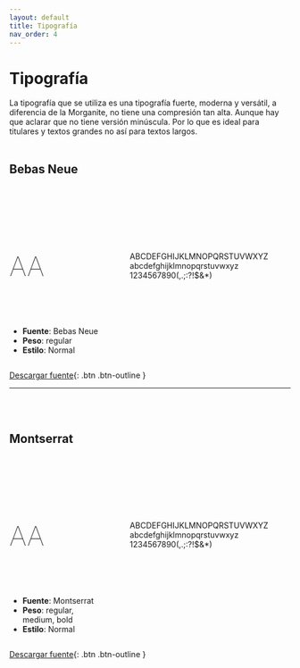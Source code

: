 ```yaml
---
layout: default
title: Tipografía
nav_order: 4
---
```

# Tipografía 

La tipografía que se utiliza es una tipografía fuerte, moderna y versátil, a diferencia de la Morganite, no tiene una compresión tan alta. Aunque hay que aclarar que no tiene versión minúscula. Por lo que es ideal para titulares y textos grandes no así para textos largos.
<br><br>

## **Bebas Neue**
<br><br>

<div style="display:flex;flex-direction:row;flex-wrap:wrap;justify-content:space-between;align-items:center">
    <div style="display:flex;flex-direction:row;flex-wrap:wrap;justify-content:space-between;align-items:center">
        <div style="width:13%">
        <h4 style="font-size: 3rem !important;font-weight:100">AA</h4>
        </div>
        <div style="width:54%;overflow-wrap: anywhere;padding: 1rem;">
        ABCDEFGHIJKLMNOPQRSTUVWXYZ
        abcdefghijklmnopqrstuvwxyz
        1234567890(,.;:?!$&*)
        </div>
        <div style="width:33%">
        <ul>
        <li><strong>Fuente</strong>: Bebas Neue</li>
        <li><strong>Peso</strong>: regular</li>
        <li><strong>Estilo</strong>: Normal</li>
        </ul>
        </div>
    </div>
</div>


[Descargar fuente](https://fonts.google.com/specimen/Bebas+Neue){: .btn .btn-outline }



-------------------
<br><br>


## **Montserrat**
<br><br>

<div style="display:flex;flex-direction:row;flex-wrap:wrap;justify-content:space-between;align-items:center">
    <div style="display:flex;flex-direction:row;flex-wrap:wrap;justify-content:space-between;align-items:center">
        <div style="width:13%">
        <h4 style="font-size: 3rem !important;font-weight:100">AA</h4>
        </div>
        <div style="width:54%;overflow-wrap: anywhere;padding: 1rem;">
        ABCDEFGHIJKLMNOPQRSTUVWXYZ
        abcdefghijklmnopqrstuvwxyz
        1234567890(,.;:?!$&*)
        </div>
        <div style="width:33%">
        <ul>
        <li><strong>Fuente</strong>: Montserrat</li>
        <li><strong>Peso</strong>: regular, medium, bold</li>
        <li><strong>Estilo</strong>: Normal</li>
        </ul>
        </div>
    </div>
</div>

[Descargar fuente](https://fonts.google.com/specimen/Montserrat){: .btn .btn-outline }


<br><br>
